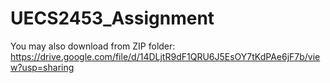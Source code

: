 # UECS2453_Assignment

You may also download from ZIP folder: https://drive.google.com/file/d/14DLjtR9dF1QRU6J5EsOY7tKdPAe6jF7b/view?usp=sharing
